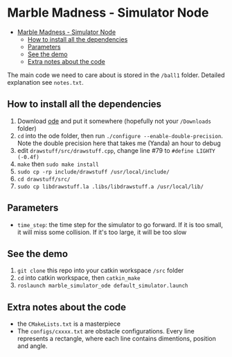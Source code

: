 # Marble Madness - Simulator Node

- [Marble Madness - Simulator Node](#marble-madness---simulator-node)
    - [How to install all the dependencies](#how-to-install-all-the-dependencies)
    - [Parameters](#parameters)
    - [See the demo](#see-the-demo)
    - [Extra notes about the code](#extra-notes-about-the-code)

The main code we need to care about is stored in the `/ball1` folder. Detailed explanation see `notes.txt`.

## How to install all the dependencies

1. Download [ode](https://sourceforge.net/projects/opende/files/) and put it somewhere (hopefully not your `/Downloads` folder)
2. `cd` into the ode folder, then run `./configure --enable-double-precision`. Note the double precision here that takes me (Yanda) an hour to debug
3. edit `drawstuff/src/drawstuff.cpp`, change line #79 to `#define LIGHTY (-0.4f)`
4. `make` then `sudo make install`
5. `sudo cp -rp include/drawstuff /usr/local/include/`
6. `cd drawstuff/src/`
7. `sudo cp libdrawstuff.la .libs/libdrawstuff.a /usr/local/lib/`

## Parameters

- `time_step`: the time step for the simulator to go forward. If it is too small, it will miss some collision. If it's too large, it will be too slow

## See the demo

1. `git clone` this repo into your catkin workspace `/src` folder
2. `cd` into catkin workspace, then `catkin_make` 
3. `roslaunch marble_simulator_ode default_simulator.launch`

## Extra notes about the code
- the `CMakeLists.txt` is a masterpiece
- The `configs/cxxxx.txt` are obstacle configurations. Every line represents a rectangle, where each line contains dimentions, position and angle.